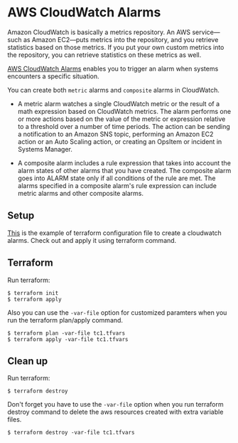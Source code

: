 # AWS CloudWatch Alarms

Amazon CloudWatch is basically a metrics repository. An AWS service—such as Amazon EC2—puts metrics into the repository, and you retrieve statistics based on those metrics. If you put your own custom metrics into the repository, you can retrieve statistics on these metrics as well.

[AWS CloudWatch Alarms](https://docs.aws.amazon.com/AmazonCloudWatch/latest/monitoring/AlarmThatSendsEmail.html) enables you to trigger an alarm when systems encounters a specific situation.

You can create both `metric` alarms and `composite` alarms in CloudWatch.

- A metric alarm watches a single CloudWatch metric or the result of a math expression based on CloudWatch metrics. The alarm performs one or more actions based on the value of the metric or expression relative to a threshold over a number of time periods. The action can be sending a notification to an Amazon SNS topic, performing an Amazon EC2 action or an Auto Scaling action, or creating an OpsItem or incident in Systems Manager.

- A composite alarm includes a rule expression that takes into account the alarm states of other alarms that you have created. The composite alarm goes into ALARM state only if all conditions of the rule are met. The alarms specified in a composite alarm's rule expression can include metric alarms and other composite alarms.

## Setup
[This](https://github.com/Young-ook/terraform-aws-lambda/blob/main/examples/alarm/main.tf) is the example of terraform configuration file to create a cloudwatch alarms. Check out and apply it using terraform command.

## Terraform
Run terraform:
```
$ terraform init
$ terraform apply
```
Also you can use the `-var-file` option for customized paramters when you run the terraform plan/apply command.
```
$ terraform plan -var-file tc1.tfvars
$ terraform apply -var-file tc1.tfvars
```

## Clean up
Run terraform:
```
$ terraform destroy
```
Don't forget you have to use the `-var-file` option when you run terraform destroy command to delete the aws resources created with extra variable files.
```
$ terraform destroy -var-file tc1.tfvars
```
